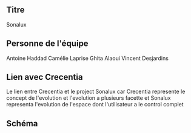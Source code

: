## Titre
Sonalux
## Personne de l'équipe
Antoine Haddad
Camélie Laprise
Ghita Alaoui
Vincent Desjardins
## Lien avec Crecentia
Le lien entre Crecentia et le project Sonalux car Crecentia represente le concept de l'evolution et l'evolution a plusieurs facette et Sonalux representa l'evolution de l'espace dont l'utilisateur a le control complet

## Schéma
